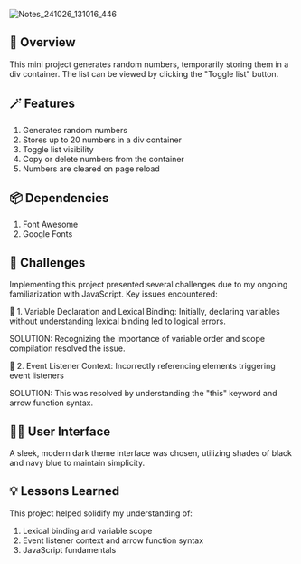 ![Notes_241026_131016_446](https://github.com/user-attachments/assets/3ef2a790-f757-4f6e-bcbc-462772fde805)

## 💫 Overview
This mini project generates random numbers, temporarily storing them in a div container. The list can be viewed by clicking the "Toggle list" button.

## 🪄 Features
1. Generates random numbers
2. Stores up to 20 numbers in a div container
3. Toggle list visibility
4. Copy or delete numbers from the container
5. Numbers are cleared on page reload

## 📦 Dependencies
1. Font Awesome
2. Google Fonts

## 🧩 Challenges
Implementing this project presented several challenges due to my ongoing familiarization with JavaScript. Key issues encountered:

🎈 1. Variable Declaration and Lexical Binding: Initially, declaring variables without understanding lexical binding led to logical errors.

   SOLUTION: Recognizing the importance of variable order and scope compilation resolved the issue.

🎈 2. Event Listener Context: Incorrectly referencing elements triggering event listeners

   SOLUTION: This was resolved by understanding the "this" keyword and arrow function syntax.

## 🌈📱 User Interface
A sleek, modern dark theme interface was chosen, utilizing shades of black and navy blue to maintain simplicity.

## 💡 Lessons Learned
This project helped solidify my understanding of:

1. Lexical binding and variable scope
2. Event listener context and arrow function syntax
3. JavaScript fundamentals
